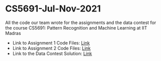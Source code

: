 # CS5691-Jul-Nov-2021
All the code our team wrote for the assignments and the data contest for the course CS5691: Pattern Recognition and Machine Learning at IIT Madras

- Link to Assignment 1 Code Files: [Link](Assignments/Assignment-1)
- Link to Assignment 2 Code Files: [Link](Assignments/Assignment-2)
- Link to the Data Contest Solution: [Link](Data_Contest_Solution.ipynb)
